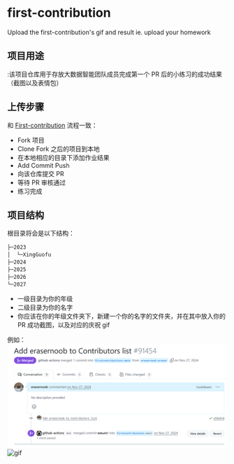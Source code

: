 # first-contribution
Upload the first-contribution's gif and result ie. upload your homework
## 项目用途
:该项目仓库用于存放大数据智能团队成员完成第一个 PR 后的小练习的成功结果（截图以及表情包）
## 上传步骤
和 [First-contribution](https://github.com/firstcontributions/first-contributions) 流程一致：
- Fork 项目
- Clone Fork 之后的项目到本地
- 在本地相应的目录下添加作业结果
- Add Commit Push
- 向该仓库提交 PR
- 等待 PR 审核通过
- 练习完成
## 项目结构
根目录将会是以下结构：
```bash
├─2023
│  └─XingGuofu
├─2024
├─2025
├─2026
└─2027
```
- 一级目录为你的年级
- 二级目录为你的名字
- 你应该在你的年级文件夹下，新建一个你的名字的文件夹，并在其中放入你的 PR 成功截图，以及对应的庆祝 gif

例如：
![](./2023/XingGuofu/image.png)
![gif](https://camo.githubusercontent.com/a56df1372a3c886fb5eef592d26578b81bb0200b8dde8e62c1d398a6e6d5d5a6/68747470733a2f2f6d65646961322e67697068792e636f6d2f6d656469612f4977415a36647676766154746449385344352f67697068792e676966)
